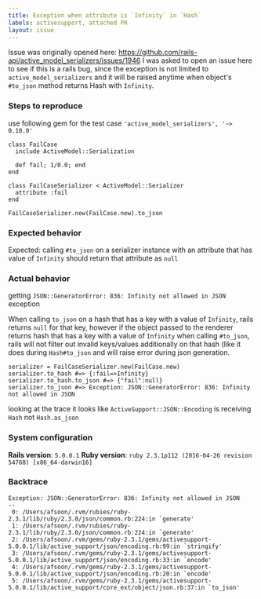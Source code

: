 ```yaml
---
title: Exception when attribute is `Infinity` in `Hash`
labels: activesupport, attached PR
layout: issue
---
```


Issue was originally opened here: https://github.com/rails-api/active_model_serializers/issues/1946
I was asked to open an issue here to see if this is a rails bug, since the exception is not limited to `active_model_serializers` and it will be raised anytime when object's `#to_json` method returns Hash with `Infinity`. 
### Steps to reproduce

use following gem for the test case `'active_model_serializers', '~> 0.10.0'`

```
class FailCase
  include ActiveModel::Serialization

  def fail; 1/0.0; end
end

class FailCaseSerializer < ActiveModel::Serializer
  attribute :fail
end

FailCaseSerializer.new(FailCase.new).to_json
```
### Expected behavior

Expected: calling `#to_json` on a serializer instance with an attribute that has value of `Infinity` should return that attribute as `null`
### Actual behavior

getting `JSON::GeneratorError: 836: Infinity not allowed in JSON` exception

When calling `to_json` on a hash that has a key with a value of `Infinity`, rails returns `null` for that key, however if the object passed to the renderer returns hash that has a key with a value of `Infinity` when calling `#to_json`, rails will not filter out invalid keys/values additionally on that hash (like it does during `Hash#to_json` and will raise error during json generation. 

```
serializer = FailCaseSerializer.new(FailCase.new)
serializer.to_hash #=> {:fail=>Infinity}
serializer.to_hash.to_json #=> {"fail":null}
serializer.to_json #=> Exception: JSON::GeneratorError: 836: Infinity not allowed in JSON
```

looking at the trace it looks like `ActiveSupport::JSON::Encoding` is receiving `Hash` not `Hash.as_json`
### System configuration

**Rails version**: `5.0.0.1`
**Ruby version**: `ruby 2.3.1p112 (2016-04-26 revision 54768) [x86_64-darwin16]`
### Backtrace

```
Exception: JSON::GeneratorError: 836: Infinity not allowed in JSON
--
 0: /Users/afsoon/.rvm/rubies/ruby-2.3.1/lib/ruby/2.3.0/json/common.rb:224:in `generate'
 1: /Users/afsoon/.rvm/rubies/ruby-2.3.1/lib/ruby/2.3.0/json/common.rb:224:in `generate'
 2: /Users/afsoon/.rvm/gems/ruby-2.3.1/gems/activesupport-5.0.0.1/lib/active_support/json/encoding.rb:99:in `stringify'
 3: /Users/afsoon/.rvm/gems/ruby-2.3.1/gems/activesupport-5.0.0.1/lib/active_support/json/encoding.rb:33:in `encode'
 4: /Users/afsoon/.rvm/gems/ruby-2.3.1/gems/activesupport-5.0.0.1/lib/active_support/json/encoding.rb:20:in `encode'
 5: /Users/afsoon/.rvm/gems/ruby-2.3.1/gems/activesupport-5.0.0.1/lib/active_support/core_ext/object/json.rb:37:in `to_json'
```

